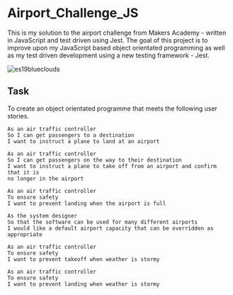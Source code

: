 # Airport_Challenge_JS

This is my solution to the airport challenge from Makers Academy - written in JavaScript and test driven using Jest. The goal of this project is to improve upon my JavaScript based object orientated programming as well as my test driven development using a new testing framework - Jest.

![es19blueclouds](https://user-images.githubusercontent.com/75075773/118150940-023b1b00-b40b-11eb-899b-96c43fd494d5.png)

## Task

To create an object orientated programme that meets the following user stories.

```
As an air traffic controller
So I can get passengers to a destination
I want to instruct a plane to land at an airport

As an air traffic controller
So I can get passengers on the way to their destination
I want to instruct a plane to take off from an airport and confirm that it is
no longer in the airport

As an air traffic controller
To ensure safety
I want to prevent landing when the airport is full

As the system designer
So that the software can be used for many different airports
I would like a default airport capacity that can be overridden as appropriate

As an air traffic controller
To ensure safety
I want to prevent takeoff when weather is stormy

As an air traffic controller
To ensure safety
I want to prevent landing when weather is stormy
```
